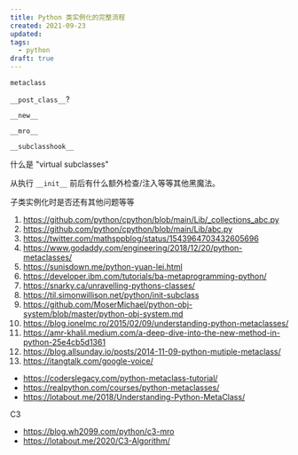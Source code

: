 ```yaml
---
title: Python 类实例化的完整流程
created: 2021-09-23
updated:
tags:
  - python
draft: true
---
```


`metaclass`

`__post_class__`?

`__new__`

`__mro__`

`__subclasshook__`

什么是 "virtual subclasses"

从执行 `__init__` 前后有什么额外检查/注入等等其他黑魔法。

子类实例化时是否还有其他问题等等

1. <https://github.com/python/cpython/blob/main/Lib/_collections_abc.py>
2. https://github.com/python/cpython/blob/main/Lib/abc.py
3. https://twitter.com/mathsppblog/status/1543964703432605696
4. https://www.godaddy.com/engineering/2018/12/20/python-metaclasses/
5. https://sunisdown.me/python-yuan-lei.html
6. https://developer.ibm.com/tutorials/ba-metaprogramming-python/
7. https://snarky.ca/unravelling-pythons-classes/
8. https://til.simonwillison.net/python/init-subclass
9. https://github.com/MoserMichael/python-obj-system/blob/master/python-obj-system.md
10. https://blog.ionelmc.ro/2015/02/09/understanding-python-metaclasses/
11. https://amr-khalil.medium.com/a-deep-dive-into-the-new-method-in-python-25e4cb5d1361
12. https://blog.allsunday.io/posts/2014-11-09-python-mutiple-metaclass/
13. https://itangtalk.com/google-voice/

- https://coderslegacy.com/python-metaclass-tutorial/
- https://realpython.com/courses/python-metaclasses/
- https://lotabout.me/2018/Understanding-Python-MetaClass/

C3

- https://blog.wh2099.com/python/c3-mro
- https://lotabout.me/2020/C3-Algorithm/
